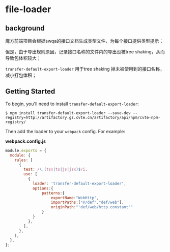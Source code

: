 # file-loader

## background
魔方前端项目会根据swqa的接口文档生成类型文件，为每个接口提供类型提示；

但是，由于导出规则原因，记录接口名称的文件内的导出没被tree shaking，从而导致包体积较大；

`transfer-default-export-loader` 用于tree shaking 掉未被使用到的接口名称，减小打包体积；

## Getting Started

To begin, you'll need to install `transfer-default-export-loader`:

```console
$ npm install transfer-default-export-loader --save-dev --registry=http://artifactory.gz.cvte.cn/artifactory/api/npm/cvte-npm-registry/
```


Then add the loader to your `webpack` config. For example:

**webpack.config.js**

```js
module.exports = {
  module: {
    rules: [
      {
        test: /\.(tsx|ts|js|jsx)$/i,
        use: [
          {
            loader: 'transfer-default-export-loader',
            options:{
                patterns:{
                    exportName:"WebHttp",
                    importPaths:["@/def","def/web"],
                    originPath:"'def/web/http.constant'"
                }
            }
          },
        ],
      },
    ],
  },
};
```

